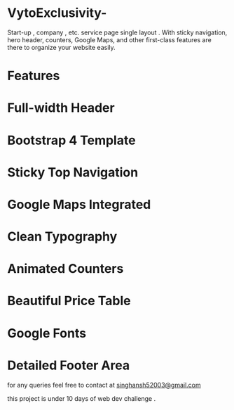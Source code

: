 # VytoExclusivity-
Start-up , company , etc. service page single layout . With sticky navigation, hero header, counters, Google Maps, and other first-class features are there to organize your website easily. 
# Features 

# Full-width Header
# Bootstrap 4 Template
# Sticky Top Navigation
# Google Maps Integrated
# Clean Typography
# Animated Counters
# Beautiful Price Table
# Google Fonts
# Detailed Footer Area 

for any queries feel free to contact at singhansh52003@gmail.com 

this project is under 10 days of web dev challenge . 
